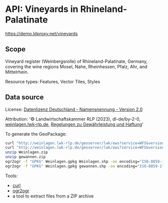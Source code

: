 # API: Vineyards in Rhineland-Palatinate

https://demo.ldproxy.net/vineyards

## Scope

Vineyard register (Weinbergsrolle) of Rhineland-Palatinate, Germany, covering the wine regions Mosel, Nahe, Rheinhessen, Pfalz, Ahr, and Mittelrhein.

Resource types: Features, Vector Tiles, Styles

## Data source

License: [Datenlizenz Deutschland - Namensnennung - Version 2.0](https://www.govdata.de/dl-de/by-2-0)

Attribution: '&copy; Landwirtschaftskammer RLP (2023), dl-de/by-2-0, [weinlagen.lwk-rlp.de](http://weinlagen.lwk-rlp.de/), [Regelungen zu Gewährleistung und Haftung](http://weinlagen.lwk-rlp.de/portal/nutzungsbedingungen/gewaehrleistung-haftung.html)'

To generate the GeoPackage:

```sh
curl "http://weinlagen.lwk-rlp.de/geoserver/lwk/ows?service=WFS&version=1.0.0&request=GetFeature&typeName=lwk:Weinlagen&outputFormat=shape-zip" -o Weinlagen.zip
curl "http://weinlagen.lwk-rlp.de/geoserver/lwk/ows?service=WFS&version=1.0.0&request=GetFeature&typeName=lwk:gewannen&outputFormat=shape-zip" -o gewannen.zip
unzip Weinlagen.zip
unzip gewannen.zip
ogr2ogr -f "GPKG" Weinlagen.gpkg Weinlagen.shp -oo encoding="ISO-8859-1" -nlt MULTIPOLYGON
ogr2ogr -f "GPKG" Weinlagen.gpkg gewannen.shp -oo encoding="ISO-8859-1" -nlt MULTIPOLYGON -append
```

Tools:

* [curl](https://curl.se/)
* [ogr2ogr](https://gdal.org/)
* a tool to extract files from a ZIP archive
